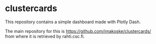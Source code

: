 # clustercards

This repository contains a simple dashboard made with Plotly Dash.

The main repository for this is https://github.com/jmakoske/clustercards/ from where it is retrieved by rahti.csc.fi.
